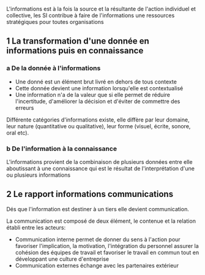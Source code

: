 L'informations est à la fois la source et la résultante de l'action individuel et collective, les SI contribue à faire de l'informations une ressources stratégiques pour toutes organisations

## 1 La transformation d'une donnée en informations puis en connaissance

### a De la donnée à l'informations

- Une donné est un élément brut livré en dehors de tous contexte
- Cette donnée devient une information lorsqu'elle est contextualisé
- Une information n'a de la valeur que si elle permet de réduire l'incertitude, d'améliorer la décision et d'éviter de commettre des erreurs

Différente catégories d'informations existe, elle diffère par leur domaine, leur nature (quantitative ou qualitative), leur forme (visuel, écrite, sonore, oral etc).

### b De l'information à la connaissance

L'informations provient de la combinaison de plusieurs données entre elle aboutissant à une connaissance qui est le résultat de l'interprétation d'une ou plusieurs informations

## 2 Le rapport informations communications

Dés que l'information est destiner à un tiers elle devient communication.

La communication est composé de deux élément, le contenue et la relation établi entre les acteurs:

- Communication interne permet de donner du sens à l'action pour favoriser l'implication, la motivation, l'intégration du personnel assurer la cohésion des équipes de travail et favoriser le travail en commun tout en développant une culture d'entreprise
- Communication externes échange avec les partenaires extérieur